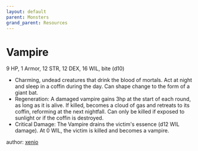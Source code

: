 ```yaml
---
layout: default
parent: Monsters
grand_parent: Resources
---
```


# Vampire
9 HP, 1 Armor, 12 STR, 12 DEX, 16 WIL, bite (d10)
-   Charming, undead creatures that drink the blood of mortals. Act at night and sleep in a coffin during the day. Can shape change to the form of a giant bat.
-   Regeneration: A damaged vampire gains 3hp at the start of each round, as long as it is alive. If killed, becomes a cloud of gas and retreats to its coffin, reforming at the next nightfall. Can only be killed if exposed to sunlight or if the coffin is destroyed.
-   Critical Damage: The Vampire drains the victim's essence (d12 WIL damage). At 0 WIL, the victim is killed and becomes a vampire.

author: [xenio](https://xenioinabottle.blogspot.com)
